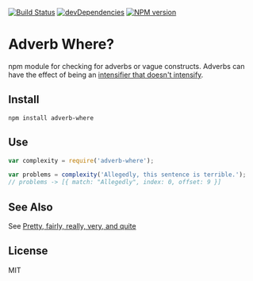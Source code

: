 [![Build Status](https://travis-ci.org/duereg/adverb-where.svg?branch=master)](https://travis-ci.org/duereg/adverb-where)
[![devDependencies](https://david-dm.org/duereg/adverb-where/dev-status.svg)](https://david-dm.org/duereg/adverb-where#info=devDependencies&view=table)
[![NPM version](https://badge.fury.io/js/adverb-where.svg)](http://badge.fury.io/js/adverb-where)

# Adverb Where?

npm module for checking for adverbs or vague constructs. Adverbs can have the
effect of being an [intensifier that doesn't
intensify](http://grammar.ccc.commnet.edu/grammar/concise.htm#intensifiers).

## Install

```shell
npm install adverb-where
```

## Use

```javascript
var complexity = require('adverb-where');

var problems = complexity('Allegedly, this sentence is terrible.');
// problems -> [{ match: "Allegedly", index: 0, offset: 9 }]
```

## See Also

See [Pretty, fairly, really, very, and quite](http://www.learnersdictionary.com/qa/pretty-fairly-really-very-and-quite)

## License
MIT
